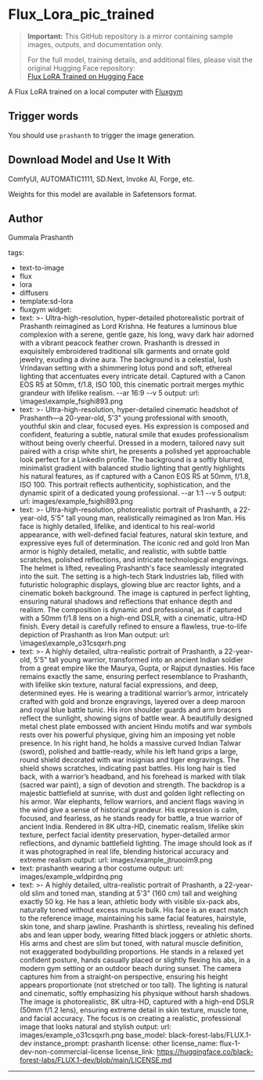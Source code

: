 # Flux_Lora_pic_trained

> **Important:** This GitHub repository is a mirror containing sample images, outputs, and documentation only.  
>  
> For the full model, training details, and additional files, please visit the original Hugging Face repository:  
> [Flux LoRA Trained on Hugging Face](https://huggingface.co/prashanth970/flux-lora-pic-trained/tree/main)

A Flux LoRA trained on a local computer with [Fluxgym](https://github.com/cocktailpeanut/fluxgym)

<Gallery />

## Trigger words

You should use `prashanth` to trigger the image generation.

## Download Model and Use It With

ComfyUI, AUTOMATIC1111, SD.Next, Invoke AI, Forge, etc.

Weights for this model are available in Safetensors format.

## Author

Gummala Prashanth


tags:
- text-to-image
- flux
- lora
- diffusers
- template:sd-lora
- fluxgym
widget:
- text: >-
    Ultra-high-resolution, hyper-detailed photorealistic portrait of Prashanth
    reimagined as Lord Krishna. He features a luminous blue complexion with a
    serene, gentle gaze, his long, wavy dark hair adorned with a vibrant peacock
    feather crown. Prashanth is dressed in exquisitely embroidered traditional
    silk garments and ornate gold jewelry, exuding a divine aura. The background
    is a celestial, lush Vrindavan setting with a shimmering lotus pond and
    soft, ethereal lighting that accentuates every intricate detail. Captured
    with a Canon EOS R5 at 50mm, f/1.8, ISO 100, this cinematic portrait merges
    mythic grandeur with lifelike realism. --ar 16:9 --v 5
  output:
    url: \images\example_fsighi893.png
- text: >-
    Ultra-high-resolution, hyper-detailed cinematic headshot of Prashanth—a
    20-year-old, 5'3" young professional with smooth, youthful skin and clear,
    focused eyes. His expression is composed and confident, featuring a subtle,
    natural smile that exudes professionalism without being overly cheerful.
    Dressed in a modern, tailored navy suit paired with a crisp white shirt, he
    presents a polished yet approachable look perfect for a LinkedIn profile.
    The background is a softly blurred, minimalist gradient with balanced studio
    lighting that gently highlights his natural features, as if captured with a
    Canon EOS R5 at 50mm, f/1.8, ISO 100. This portrait reflects authenticity,
    sophistication, and the dynamic spirit of a dedicated young professional.
    --ar 1:1 --v 5
  output:
    url: images/example_fsighi893.png
- text: >-
    Ultra-high-resolution, photorealistic portrait of Prashanth, a 22-year-old,
    5'5" tall young man, realistically reimagined as Iron Man. His face is
    highly detailed, lifelike, and identical to his real-world appearance, with
    well-defined facial features, natural skin texture, and expressive eyes full
    of determination. The iconic red and gold Iron Man armor is highly detailed,
    metallic, and realistic, with subtle battle scratches, polished reflections,
    and intricate technological engravings. The helmet is lifted, revealing
    Prashanth's face seamlessly integrated into the suit.  The setting is a
    high-tech Stark Industries lab, filled with futuristic holographic displays,
    glowing blue arc reactor lights, and a cinematic bokeh background. The image
    is captured in perfect lighting, ensuring natural shadows and reflections
    that enhance depth and realism. The composition is dynamic and professional,
    as if captured with a 50mm f/1.8 lens on a high-end DSLR, with a cinematic,
    ultra-HD finish. Every detail is carefully refined to ensure a flawless,
    true-to-life depiction of Prashanth as Iron Man
  output:
    url: \images\example_o31csqxrh.png
- text: >-
    A highly detailed, ultra-realistic portrait of Prashanth, a 22-year-old,
    5'5" tall young warrior, transformed into an ancient Indian soldier from a
    great empire like the Maurya, Gupta, or Rajput dynasties. His face remains
    exactly the same, ensuring perfect resemblance to Prashanth, with lifelike
    skin texture, natural facial expressions, and deep, determined eyes.  He is
    wearing a traditional warrior’s armor, intricately crafted with gold and
    bronze engravings, layered over a deep maroon and royal blue battle tunic.
    His iron shoulder guards and arm bracers reflect the sunlight, showing signs
    of battle wear. A beautifully designed metal chest plate embossed with
    ancient Hindu motifs and war symbols rests over his powerful physique,
    giving him an imposing yet noble presence.  In his right hand, he holds a
    massive curved Indian Talwar (sword), polished and battle-ready, while his
    left hand grips a large, round shield decorated with war insignias and tiger
    engravings. The shield shows scratches, indicating past battles. His long
    hair is tied back, with a warrior’s headband, and his forehead is marked
    with tilak (sacred war paint), a sign of devotion and strength.  The
    backdrop is a majestic battlefield at sunrise, with dust and golden light
    reflecting on his armor. War elephants, fellow warriors, and ancient flags
    waving in the wind give a sense of historical grandeur. His expression is
    calm, focused, and fearless, as he stands ready for battle, a true warrior
    of ancient India.  Rendered in 8K ultra-HD, cinematic realism, lifelike skin
    texture, perfect facial identity preservation, hyper-detailed armor
    reflections, and dynamic battlefield lighting. The image should look as if
    it was photographed in real life, blending historical accuracy and extreme
    realism
  output:
    url: images/example_jtruooim9.png
- text: prashanth wearing a thor costume
  output:
    url: images/example_wldpirdnq.png
- text: >-
    A highly detailed, ultra-realistic portrait of Prashanth, a 22-year-old slim
    and toned man, standing at 5'3" (160 cm) tall and weighing exactly 50 kg. He
    has a lean, athletic body with visible six-pack abs, naturally toned without
    excess muscle bulk. His face is an exact match to the reference image,
    maintaining his same facial features, hairstyle, skin tone, and sharp
    jawline.  Prashanth is shirtless, revealing his defined abs and lean upper
    body, wearing fitted black joggers or athletic shorts. His arms and chest
    are slim but toned, with natural muscle definition, not exaggerated
    bodybuilding proportions. He stands in a relaxed yet confident posture,
    hands casually placed or slightly flexing his abs, in a modern gym setting
    or an outdoor beach during sunset.  The camera captures him from a
    straight-on perspective, ensuring his height appears proportionate (not
    stretched or too tall). The lighting is natural and cinematic, softly
    emphasizing his physique without harsh shadows. The image is photorealistic,
    8K ultra-HD, captured with a high-end DSLR (50mm f/1.2 lens), ensuring
    extreme detail in skin texture, muscle tone, and facial accuracy. The focus
    is on creating a realistic, professional image that looks natural and
    stylish
  output:
    url: images/example_o31csqxrh.png
base_model: black-forest-labs/FLUX.1-dev
instance_prompt: prashanth
license: other
license_name: flux-1-dev-non-commercial-license
license_link: https://huggingface.co/black-forest-labs/FLUX.1-dev/blob/main/LICENSE.md

---

